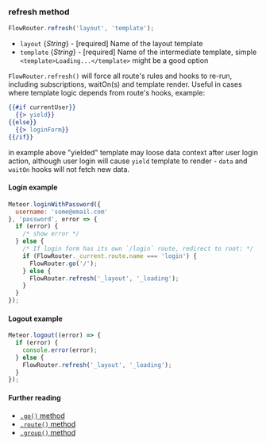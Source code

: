 ### refresh method

```js
FlowRouter.refresh('layout', 'template');
```
 - `layout` {*String*} - [required] Name of the layout template
 - `template` {*String*} - [required] Name of the intermediate template, simple `<template>Loading...</template>` might be a good option


`FlowRouter.refresh()` will force all route's rules and hooks to re-run, including subscriptions, waitOn(s) and template render.
Useful in cases where template logic depends from route's hooks, example:
```handlebars
{{#if currentUser}}
  {{> yield}}
{{else}}
  {{> loginForm}}
{{/if}}
```
in example above "yielded" template may loose data context after user login action, although user login will cause `yield` template to render - `data` and `waitOn` hooks will not fetch new data.

#### Login example
```js
Meteor.loginWithPassword({
  username: 'some@email.com'
}, 'password', error => {
  if (error) {
    /* show error */
  } else {
    /* If login form has its own `/login` route, redirect to root: */
    if (FlowRouter._current.route.name === 'login') {
      FlowRouter.go('/');
    } else {
      FlowRouter.refresh('_layout', '_loading');
    }
  }
});
```

#### Logout example
```js
Meteor.logout((error) => {
  if (error) {
    console.error(error);
  } else {
    FlowRouter.refresh('_layout', '_loading');
  }
});
```

#### Further reading
 - [`.go()` method](https://github.com/VeliovGroup/flow-router/blob/master/docs/api/go.md)
 - [`.route()` method](https://github.com/VeliovGroup/flow-router/blob/master/docs/api/route.md)
 - [`.group()` method](https://github.com/VeliovGroup/flow-router/blob/master/docs/api/group.md)
